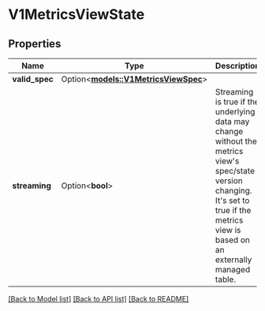 # V1MetricsViewState

## Properties

Name | Type | Description | Notes
------------ | ------------- | ------------- | -------------
**valid_spec** | Option<[**models::V1MetricsViewSpec**](v1MetricsViewSpec.md)> |  | [optional]
**streaming** | Option<**bool**> | Streaming is true if the underlying data may change without the metrics view's spec/state version changing. It's set to true if the metrics view is based on an externally managed table. | [optional]

[[Back to Model list]](../README.md#documentation-for-models) [[Back to API list]](../README.md#documentation-for-api-endpoints) [[Back to README]](../README.md)


